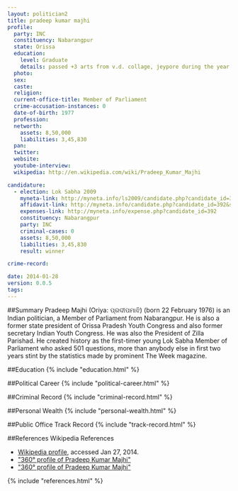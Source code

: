 ```yaml
---
layout: politician2
title: pradeep kumar majhi
profile: 
  party: INC
  constituency: Nabarangpur
  state: Orissa
  education: 
    level: Graduate
    details: passed +3 arts from v.d. collage, jeypore during the year 1997 under bermpur university. completed diploma in computer application during the year  2000 from niit infro park new delhi
  photo: 
  sex: 
  caste: 
  religion: 
  current-office-title: Member of Parliament
  crime-accusation-instances: 0
  date-of-birth: 1977
  profession: 
  networth: 
    assets: 8,50,000
    liabilities: 3,45,830
  pan: 
  twitter: 
  website: 
  youtube-interview: 
  wikipedia: http://en.wikipedia.com/wiki/Pradeep_Kumar_Majhi

candidature: 
  - election: Lok Sabha 2009
    myneta-link: http://myneta.info/ls2009/candidate.php?candidate_id=392
    affidavit-link: http://myneta.info/candidate.php?candidate_id=392&scan=original
    expenses-link: http://myneta.info/expense.php?candidate_id=392
    constituency: Nabarangpur 
    party: INC
    criminal-cases: 0
    assets: 8,50,000
    liabilities: 3,45,830
    result: winner 

crime-record: 

date: 2014-01-28
version: 0.0.5
tags: 
---
```

##Summary
Pradeep Majhi (Oriya: ପ୍ରଦୀପମାଝି) (born 22 February 1976) is an Indian politician, a Member of Parliament from Nabarangpur. He is also a former state president of Orissa Pradesh Youth Congress and also former secretary Indian Youth Congress. He was also the President of Zilla Parishad. He created history as the first-timer young Lok Sabha Member of Parliament who asked 501 questions, more than anybody else in first two years stint by the statistics made by prominent The Week magazine.




##Education
{% include "education.html" %}


##Political Career
{% include "political-career.html" %}


##Criminal Record
{% include "criminal-record.html" %}


##Personal Wealth
{% include "personal-wealth.html" %}


##Public Office Track Record
{% include "track-record.html" %}


##References
Wikipedia References
- [Wikipedia profile]({{page.profile.wikipedia}}), accessed Jan 27, 2014.
- ["360° profile of Pradeep Kumar Majhi"][wiki1]
- ["360° profile of Pradeep Kumar Majhi"][wiki2]

[wiki1]: http://scratchmysoul.com/viewprofile.aspx?authkey=LzOur0xU8JNp5ZNYqWtjdA==
[wiki2]: http://www.orissa.oriyaonline.com/zilla_parishad_presidents.html


{% include "references.html" %}